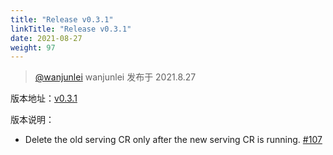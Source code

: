 ```yaml
---
title: "Release v0.3.1"
linkTitle: "Release v0.3.1"
date: 2021-08-27
weight: 97
---
```

> [@wanjunlei](https://github.com/wanjunlei) wanjunlei 发布于 2021.8.27

版本地址：[v0.3.1](https://github.com/OpenFunction/OpenFunction/releases/tag/v0.3.1)

版本说明：
- Delete the old serving CR only after the new serving CR is running. [#107](https://github.com/OpenFunction/OpenFunction/pull/107)

